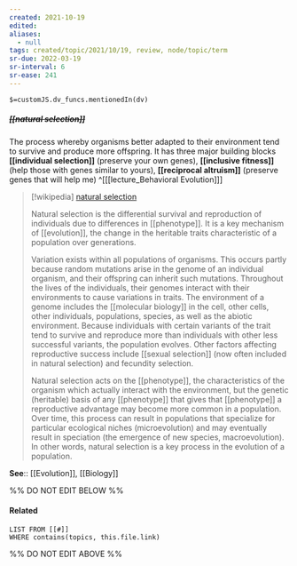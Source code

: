 ```yaml
---
created: 2021-10-19
edited: 
aliases:
  - null
tags: created/topic/2021/10/19, review, node/topic/term
sr-due: 2022-03-19
sr-interval: 6
sr-ease: 241
---
```

`$=customJS.dv_funcs.mentionedIn(dv)`

##### <s class="topic-title">[[natural selection]]</s>

The process whereby organisms better adapted to their environment tend to survive and produce more offspring. It has three major building blocks **[[individual selection]]** (preserve your own genes), **[[inclusive fitness]]** (help those with genes similar to yours), **[[reciprocal altruism]]** (preserve genes that will help me)
^[[[lecture_Behavioral Evolution]]]
 

> [!wikipedia] [natural selection](https://en.wikipedia.org/wiki/Natural%20selection)
> 
> Natural selection is the differential survival and reproduction of individuals due to differences in [[phenotype]]. It is a key mechanism of [[evolution]], the change in the heritable traits characteristic of a population over generations. 
> 
> Variation exists within all populations of organisms. This occurs partly because random mutations arise in the genome of an individual organism, and their offspring can inherit such mutations. Throughout the lives of the individuals, their genomes interact with their environments to cause variations in traits. The environment of a genome includes the [[molecular biology]] in the cell, other cells, other individuals, populations, species, as well as the abiotic environment. Because individuals with certain variants of the trait tend to survive and reproduce more than individuals with other less successful variants, the population evolves. Other factors affecting reproductive success include [[sexual selection]] (now often included in natural selection) and fecundity selection.
> 
> Natural selection acts on the [[phenotype]], the characteristics of the organism which actually interact with the environment, but the genetic (heritable) basis of any [[phenotype]] that gives that [[phenotype]] a reproductive advantage may become more common in a population. Over time, this process can result in populations that specialize for particular ecological niches (microevolution) and may eventually result in speciation  (the emergence of new species, macroevolution). In other words, natural selection is a key process in the evolution of a population.
> 

**See**:: [[Evolution]], [[Biology]]

%% DO NOT EDIT BELOW %%
#### Related 
```dataview
LIST FROM [[#]]
WHERE contains(topics, this.file.link)
```
%% DO NOT EDIT ABOVE %%